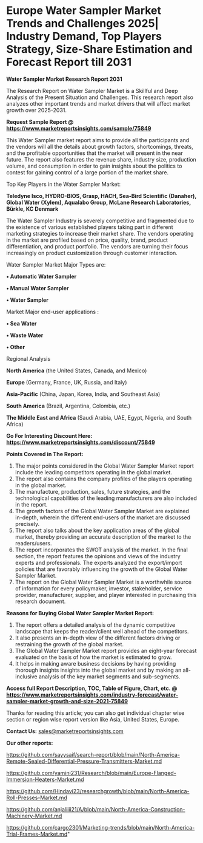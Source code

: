  # Europe Water Sampler Market Trends and Challenges 2025| Industry Demand, Top Players Strategy, Size-Share Estimation and Forecast Report till 2031

<strong>Water Sampler Market Research Report 2031</strong>

The Research Report on Water Sampler Market is a Skillful and Deep Analysis of the Present Situation and Challenges. This research report also analyzes other important trends and market drivers that will affect market growth over 2025-2031.

<strong>Request Sample Report @ <a href=https://www.marketreportsinsights.com/sample/75849>https://www.marketreportsinsights.com/sample/75849</a></strong>

This Water Sampler market report aims to provide all the participants and the vendors will all the details about growth factors, shortcomings, threats, and the profitable opportunities that the market will present in the near future. The report also features the revenue share, industry size, production volume, and consumption in order to gain insights about the politics to contest for gaining control of a large portion of the market share.

Top Key Players in the Water Sampler Market:

<strong>Teledyne Isco, HYDRO-BIOS, Grasp, HACH, Sea-Bird Scientific (Danaher), Global Water (Xylem), Aqualabo Group, McLane Research Laboratories, Bürkle, KC Denmark</strong>

The Water Sampler Industry is severely competitive and fragmented due to the existence of various established players taking part in different marketing strategies to increase their market share. The vendors operating in the market are profiled based on price, quality, brand, product differentiation, and product portfolio. The vendors are turning their focus increasingly on product customization through customer interaction.

Water Sampler Market Major Types are:

<strong>• Automatic Water Sampler

• Manual Water Sampler

• Water Sampler</strong>

Market Major end-user applications :

<strong>• Sea Water

• Waste Water

• Other</strong>

Regional Analysis

</u><strong><b>North America</b></strong> (the United States, Canada, and Mexico)

<strong><b>Europe </b></strong>(Germany, France, UK, Russia, and Italy)

<strong><b>Asia-Pacific</b></strong> (China, Japan, Korea, India, and Southeast Asia)

<strong><b>South America</b></strong> (Brazil, Argentina, Colombia, etc.)

<strong><b>The Middle East and Africa</b></strong> (Saudi Arabia, UAE, Egypt, Nigeria, and South Africa)

<strong>Go For Interesting Discount Here: <a href=https://www.marketreportsinsights.com/discount/75849>https://www.marketreportsinsights.com/discount/75849</a></strong>

<strong>Points Covered in The Report:</strong>
<ol>
  <li>The major points considered in the Global Water Sampler Market report include the leading competitors operating in the global market.</li>
  <li>The report also contains the company profiles of the players operating in the global market.</li>
  <li>The manufacture, production, sales, future strategies, and the technological capabilities of the leading manufacturers are also included in the report.</li>
  <li>The growth factors of the Global Water Sampler Market are explained in-depth, wherein the different end-users of the market are discussed precisely.</li>
  <li>The report also talks about the key application areas of the global market, thereby providing an accurate description of the market to the readers/users.</li>
  <li>The report incorporates the SWOT analysis of the market. In the final section, the report features the opinions and views of the industry experts and professionals. The experts analyzed the export/import policies that are favorably influencing the growth of the Global Water Sampler Market.</li>
  <li>The report on the Global Water Sampler Market is a worthwhile source of information for every policymaker, investor, stakeholder, service provider, manufacturer, supplier, and player interested in purchasing this research document.</li>
</ol>
<strong>Reasons for Buying Global Water Sampler Market Report:</strong>

<ol>
  <li>The report offers a detailed analysis of the dynamic competitive landscape that keeps the reader/client well ahead of the competitors.</li>
  <li>It also presents an in-depth view of the different factors driving or restraining the growth of the global market.</li>
  <li>The Global Water Sampler Market report provides an eight-year forecast evaluated on the basis of how the market is estimated to grow.</li>
  <li>It helps in making aware business decisions by having providing thorough insights insights into the global market and by making an all-inclusive analysis of the key market segments and sub-segments.</li>
</ol>
<strong>Access full Report Description, TOC, Table of Figure, Chart, etc. @ <a href=https://www.marketreportsinsights.com/industry-forecast/water-sampler-market-growth-and-size-2021-75849>https://www.marketreportsinsights.com/industry-forecast/water-sampler-market-growth-and-size-2021-75849</a></strong>


Thanks for reading this article; you can also get individual chapter wise section or region wise report version like Asia, United States, Europe.

<strong>Contact Us:</strong>
sales@marketreportsinsights.com

<strong>Our other reports:</strong>

<a href=https://github.com/sayysaif/search-report/blob/main/North-America-Remote-Sealed-Differential-Pressure-Transmitters-Market.md>https://github.com/sayysaif/search-report/blob/main/North-America-Remote-Sealed-Differential-Pressure-Transmitters-Market.md</a>

<a href=https://github.com/yamini231/Research/blob/main/Europe-Flanged-Immersion-Heaters-Market.md>https://github.com/yamini231/Research/blob/main/Europe-Flanged-Immersion-Heaters-Market.md</a>

<a href=https://github.com/Hindavi23/researchgrowth/blob/main/North-America-Roll-Presses-Market.md>https://github.com/Hindavi23/researchgrowth/blob/main/North-America-Roll-Presses-Market.md</a>

<a href=https://github.com/anjaliiii21/A/blob/main/North-America-Construction-Machinery-Market.md>https://github.com/anjaliiii21/A/blob/main/North-America-Construction-Machinery-Market.md</a>

<a href=https://github.com/cargo2301/Marketing-trends/blob/main/North-America-Trial-Frames-Market.md>https://github.com/cargo2301/Marketing-trends/blob/main/North-America-Trial-Frames-Market.md</a>"
